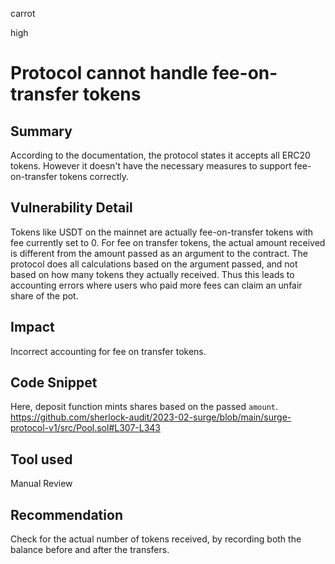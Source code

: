 carrot

high

# Protocol cannot handle fee-on-transfer tokens

## Summary
According to the documentation, the protocol states it accepts all ERC20 tokens. However it doesn't have the necessary measures to support fee-on-transfer tokens correctly.
## Vulnerability Detail
Tokens like USDT on the mainnet are actually fee-on-transfer tokens with fee currently set to 0. For fee on transfer tokens, the actual amount received is different from the amount passed as an argument to the contract. The protocol does all calculations based on the argument passed, and not based on how many tokens they actually received. Thus this leads to accounting errors where users who paid more fees can claim an unfair share of the pot.
## Impact
Incorrect accounting for fee on transfer tokens.
## Code Snippet
Here, deposit function mints shares based on the passed `amount`.
https://github.com/sherlock-audit/2023-02-surge/blob/main/surge-protocol-v1/src/Pool.sol#L307-L343
## Tool used

Manual Review

## Recommendation
Check for the actual number of tokens received, by recording both the balance before and after the transfers.